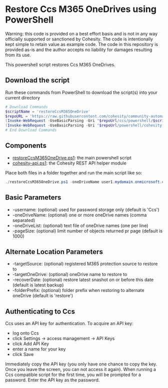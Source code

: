 # Restore Ccs M365 OneDrives using PowerShell

Warning: this code is provided on a best effort basis and is not in any way officially supported or sanctioned by Cohesity. The code is intentionally kept simple to retain value as example code. The code in this repository is provided as-is and the author accepts no liability for damages resulting from its use.

This powershell script restores Ccs M365 OneDrives.

## Download the script

Run these commands from PowerShell to download the script(s) into your current directory

```powershell
# Download Commands
$scriptName = 'restoreCcsM365OneDrive'
$repoURL = 'https://raw.githubusercontent.com/cohesity/community-automation-samples/main'
(Invoke-WebRequest -UseBasicParsing -Uri "$repoUrl/ccs/powershell/$scriptName/$scriptName.ps1").content | Out-File "$scriptName.ps1"; (Get-Content "$scriptName.ps1") | Set-Content "$scriptName.ps1"
(Invoke-WebRequest -UseBasicParsing -Uri "$repoUrl/powershell/cohesity-api/cohesity-api.ps1").content | Out-File cohesity-api.ps1; (Get-Content cohesity-api.ps1) | Set-Content cohesity-api.ps1
# End Download Commands
```

## Components

* [restoreCcsM365OneDrive.ps1](https://raw.githubusercontent.com/cohesity/community-automation-samples/main/ccs/powershell/restoreCcsM365OneDrive/restoreCcsM365OneDrive.ps1): the main powershell script
* [cohesity-api.ps1](https://raw.githubusercontent.com/cohesity/community-automation-samples/main/powershell/cohesity-api/cohesity-api.ps1): the Cohesity REST API helper module

Place both files in a folder together and run the main script like so:

```powershell
./restoreCcsM365OneDrive.ps1 -oneDriveName user1.mydomain.onmicrosoft.com, user2.mydomain.onmicrosoft.com
```

## Basic Parameters

* -username: (optional) used for password storage only (default is 'Ccs')
* -oneDriveName: (optional) one or more oneDrive names (comma separated)
* -oneDriveList: (optional) text file of oneDrive names (one per line)
* -pageSize: (optional) limit number of objects returned pr page (default is 1000)

## Alternate Location Parameters

* -targetSource: (optional) registered M365 protection source to restore to
* -targetOneDrive: (optional) oneDrive name to restore to
* -recoverDate: (optional) restore latest snashot on or before this date (default is latest backup)
* -folderPrefix: (optional) folder prefix when restoring to alternate oneDrive (default is 'restore')

## Authenticating to Ccs

Ccs uses an API key for authentication. To acquire an API key:

* log onto Ccs
* click Settings -> access management -> API Keys
* click Add API Key
* enter a name for your key
* click Save

Immediately copy the API key (you only have one chance to copy the key. Once you leave the screen, you can not access it again). When running a Ccs compatible script for the first time, you will be prompted for a password. Enter the API key as the password.
